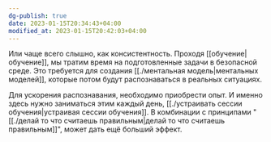 ```yaml
---
dg-publish: true
date: 2023-01-15T20:34:43+04:00
modified_at: 2023-01-15T20:42:03+04:00
---
```


Или чаще всего слышно, как консистентность. Проходя [[обучение|обучение]], мы тратим время на подготовленные задачи в безопасной среде. Это требуется для создания [[./ментальная модель|ментальных моделей]], которые потом будут распознаваться в реальных ситуациях. 

Для ускорения распознавания, необходимо приобрести опыт. И именно здесь нужно заниматься этим каждый день, [[./устраивать сессии обучения|устраивая сессии обучения]]. В комбинации с принципами "[[./делай то что считаешь правильным|делай то что считаешь правильным]]",  может дать ещё больший эффект.
